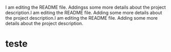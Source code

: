 I am editing the README file. Addingss
 some more details about the project description.I am editing the README file. Adding some more details about the project description.I am editing the README file. Adding some more details about the project description.
# teste
